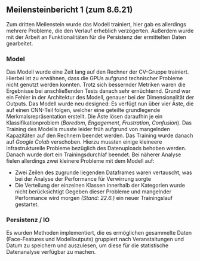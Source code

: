 ## Meilensteinbericht 1 (zum 8.6.21)

Zum dritten Meilenstein wurde das Modell trainiert, hier gab es allerdings mehrere Probleme, die den Verlauf erheblich verzögerten. 
Außerdem wurde mit der Arbeit an Funktionalitäten für die Persistenz der ermittelten Daten gearbeitet.

### Model
Das Modell wurde eine Zeit lang auf den Rechner der CV-Gruppe trainiert. Hierbei ist zu erwähnen, dass die GPUs aufgrund technischer Probleme nicht genutzt werden konnten.
Trotz sich bessernder Metriken waren die Ergebnisse bei anschließenden Tests 
danach sehr ernüchternd. Grund war ein Fehler in der Architektur des Modell, genauer bei der Dimensionalität der Outputs.
Das Modell wurde neu designed: Es verfügt nun über vier Äste, die auf einen CNN-Teil folgen, welcher eine geteilte grundlegende Merkmalsrepräsentation erstellt.
Die Äste lösen daraufhin je ein Klassifikationproblem (*Boredom*, *Engagement*, *Frustration*, *Confusion*).
Das Training des Modells musste leider früh aufgrund von mangelnden Kapazitäten auf den Rechnern beendet werden. 
Das Training wurde danach auf *Google Colab* verschoben. Hierzu mussten einige kleineere infrastrukturelle Probleme bezüglich des Datenuploads behoben werden.
Danach wurde dort ein Trainingsdurchlaf beendet. Bei näherer Analyse fielen allerdings zwei kleinere Probleme mit dem Modell auf:
- Zwei Zeilen des zugrunde liegenden Dataframes waren vertauscht, was bei der Analyse der Performance für Verwirrung sorgte
- Die Verteilung der einzelnen Klassen innerhalb der Kategorien wurde nicht berücksichtigt
Gegeben dieser Probleme und mangelnder Performance wird morgen *(Stand: 22.6.)* ein neuer Trainingslauf gestartet.

### Persistenz / IO
Es wurden Methoden implementiert, die es ermöglichen gesammelte Daten (Face-Features und Modelloutputs) gruppiert nach Veranstaltungen und Datum zu speichern und auszulesen, 
um diese für die statistische Datenanalyse verfügbar zu machen. 